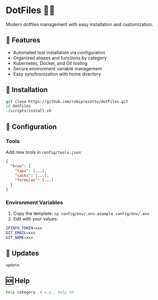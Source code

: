 # DotFiles 🫶🏻
Modern dotfiles management with easy installation and customization.

## 🌟 Features
- Automated tool installation via configuration
- Organized aliases and functions by category
- Kubernetes, Docker, and Git tooling
- Secure environment variable management
- Easy synchronization with home directory

## 🔧 Installation
```bash
git clone https://github.com/robipresotto/dotFiles.git
cd dotFiles
./scripts/install.sh
```

## 📝 Configuration
### Tools
Add new tools in `config/tools.json`:
```json
{
  "brew": {
    "taps": [...],
    "casks": [...],
    "formulas": [...]
  }
}
```

### Environment Variables
1. Copy the template: `cp config/env/.env.example config/env/.env`
2. Edit with your values:
```bash
IPINFO_TOKEN=xxx
GIT_EMAIL=xxx
GIT_NAME=xxx
```

## 🔄 Updates
```bash
update
```

## 🆘 Help
```bash
help category  # e.g., help k8
```